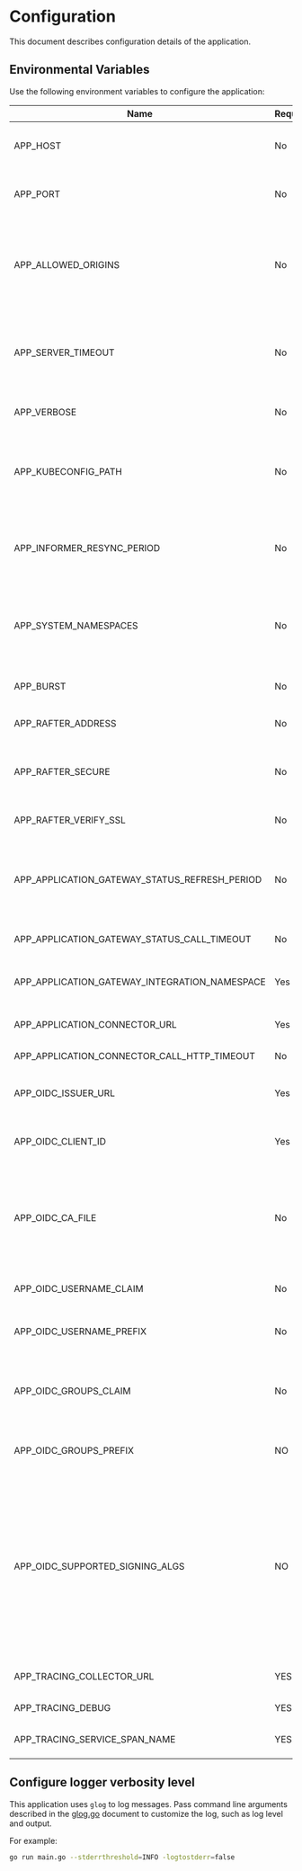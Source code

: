 # Configuration

This document describes configuration details of the application.

## Environmental Variables

Use the following environment variables to configure the application:

| Name | Required | Default | Description |
|------|----------|---------|-------------|
| APP_HOST | No | `127.0.0.1` | The host on which the HTTP server listens. |
| APP_PORT | No | `3000` | The port on which the HTTP server listens. |
| APP_ALLOWED_ORIGINS | No | `*` | Origins that have access to the HTTP server. Origins must be comma-separated list of strings. |
| APP_SERVER_TIMEOUT | No | `10s` | The period of time after which the system kills active requests and stops the server. |
| APP_VERBOSE | No | No | Show detailed logs in the application. |
| APP_KUBECONFIG_PATH | No | None | The path to the `kubeconfig` file, needed for running an application outside of the cluster. |
| APP_INFORMER_RESYNC_PERIOD | No | `10m` | The period of time after which the system resynchronizes the informers. |
| APP_SYSTEM_NAMESPACES | No | `istio-system,knative-eventing,knative-serving,kube-public,kube-system,kyma-backup,kyma-installer,kyma-integration,kyma-system,natss,compass-system` | The list of Namespaces that should be considered as system Namespaces. |
| APP_BURST | No| `2` | Maximum burst for throttle. |
| APP_RAFTER_ADDRESS | No | `storage.kyma.local` | The address of the content storage server. |
| APP_RAFTER_SECURE | No | `true` | Use HTTPS for the connection with the content storage server. |
| APP_RAFTER_VERIFY_SSL | No | `true` | Ignore invalid SSL certificates. |
| APP_APPLICATION_GATEWAY_STATUS_REFRESH_PERIOD | No | `15s` | The period of time after which the application refreshes the Application statuses. |
| APP_APPLICATION_GATEWAY_STATUS_CALL_TIMEOUT | No | `500ms` | The timeout of the HTTP call status check. |
| APP_APPLICATION_GATEWAY_INTEGRATION_NAMESPACE | Yes | None | The namespace with gateway services. |
| APP_APPLICATION_CONNECTOR_URL | Yes | None | The address of the connector service. |
| APP_APPLICATION_CONNECTOR_CALL_HTTP_TIMEOUT | No | `500ms` | The timeout of the HTTP call. |
| APP_OIDC_ISSUER_URL | Yes | None | The URL of the OpenID issuer. Used to verify the OIDC JWT. |
| APP_OIDC_CLIENT_ID | Yes | None | The client ID for which the JWT must be issued for. |
| APP_OIDC_CA_FILE | No | host's root CA set | One of the Certificate Authorities defined in this file is used to verify the OpenID server's certificate. |
| APP_OIDC_USERNAME_CLAIM | No | `email` | The OpenID claim to use as the user name. |
| APP_OIDC_USERNAME_PREFIX | No | None | If provided, all usernames will be prefixed with this value. |
| APP_OIDC_GROUPS_CLAIM | No | `groups` | The name of a custom OpenID Connect claim for specifying user groups. |
| APP_OIDC_GROUPS_PREFIX | NO | None | If provided, all groups will be prefixed with this value. |
| APP_OIDC_SUPPORTED_SIGNING_ALGS | NO | `RS256` | Comma-separated list of the allowed JOSE asymmetric signing algorithms. Tokens with the 'alg' header value not in this list will be rejected. Values are defined by [RFC 7518](https://tools.ietf.org/html/rfc7518#section-3.1). |
| APP_TRACING_COLLECTOR_URL | YES | `http://zipkin.kyma-system:9411/api/v1/spans` | The collector URL to handle post requests. |
| APP_TRACING_DEBUG | YES | `false` | The recorder debug flag. |
| APP_TRACING_SERVICE_SPAN_NAME | YES | `console-backend-service` | The name of the service span. |

## Configure logger verbosity level

This application uses `glog` to log messages. Pass command line arguments described in the [glog.go](https://github.com/golang/glog/blob/master/glog.go) document to customize the log, such as log level and output.

For example:

```bash
go run main.go --stderrthreshold=INFO -logtostderr=false
```
